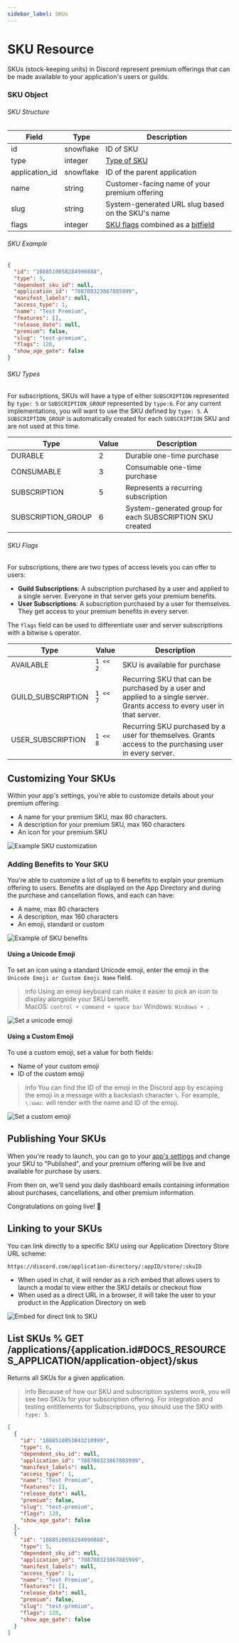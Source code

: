 ```yaml
---
sidebar_label: SKUs
---
```


# SKU Resource

SKUs (stock-keeping units) in Discord represent premium offerings that can be made available to your application's users or guilds.

### SKU Object

###### SKU Structure

| Field          | Type      | Description                                                                                                                 |
|----------------|-----------|-----------------------------------------------------------------------------------------------------------------------------|
| id             | snowflake | ID of SKU                                                                                                                   |
| type           | integer   | [Type of SKU](#DOCS_MONETIZATION_SKUS/sku-object-sku-types)                                                                 |
| application_id | snowflake | ID of the parent application                                                                                                |
| name           | string    | Customer-facing name of your premium offering                                                                               |
| slug           | string    | System-generated URL slug based on the SKU's name                                                                           |
| flags          | integer   | [SKU flags](#DOCS_MONETIZATION_SKUS/sku-object-sku-flags) combined as a [bitfield](https://en.wikipedia.org/wiki/Bit_field) |

###### SKU Example

```json
{
  "id": "1088510058284990888",
  "type": 5,
  "dependent_sku_id": null,
  "application_id": "788708323867885999",
  "manifest_labels": null,
  "access_type": 1,
  "name": "Test Premium",
  "features": [],
  "release_date": null,
  "premium": false,
  "slug": "test-premium",
  "flags": 128,
  "show_age_gate": false
}
```

###### SKU Types

For subscriptions, SKUs will have a type of either `SUBSCRIPTION` represented by `type: 5` or `SUBSCRIPTION_GROUP` represented by `type:6`. For any current implementations, you will want to use the SKU defined by `type: 5`. A `SUBSCRIPTION_GROUP` is automatically created for each `SUBSCRIPTION` SKU and are not used at this time.

| Type               | Value | Description                                              |
|--------------------|-------|----------------------------------------------------------|
| DURABLE            | 2     | Durable one-time purchase                                |
| CONSUMABLE         | 3     | Consumable one-time purchase                             |
| SUBSCRIPTION       | 5     | Represents a recurring subscription                      |
| SUBSCRIPTION_GROUP | 6     | System-generated group for each SUBSCRIPTION SKU created |

###### SKU Flags

For subscriptions, there are two types of access levels you can offer to users:

- **Guild Subscriptions**: A subscription purchased by a user and applied to a single server. Everyone in that server gets your premium benefits.
- **User Subscriptions**: A subscription purchased by a user for themselves. They get access to your premium benefits in every server.

The `flags` field can be used to differentiate user and server subscriptions with a bitwise `&` operator.

| Type               | Value    | Description                                                                                                               |
|--------------------|----------|---------------------------------------------------------------------------------------------------------------------------|
| AVAILABLE          | `1 << 2` | SKU is available for purchase                                                                                             |
| GUILD_SUBSCRIPTION | `1 << 7` | Recurring SKU that can be purchased by a user and applied to a single server. Grants access to every user in that server. |
| USER_SUBSCRIPTION  | `1 << 8` | Recurring SKU purchased by a user for themselves. Grants access to the purchasing user in every server.                   |

## Customizing Your SKUs

Within your app's settings, you're able to customize details about your premium offering:

- A name for your premium SKU, max 80 characters.
- A description for your premium SKU, max 160 characters
- An icon for your premium SKU

![Example SKU customization](sku-customization.png)

### Adding Benefits to Your SKU

You're able to customize a list of up to 6 benefits to explain your premium offering to users. Benefits are displayed on the App Directory and during the purchase and cancellation flows, and each can have:

- A name, max 80 characters
- A description, max 160 characters
- An emoji, standard or custom

![Example of SKU benefits](sku-benefits.png)

#### Using a Unicode Emoji

To set an icon using a standard Unicode emoji, enter the emoji in the `Unicode Emoji or Custom Emoji Name` field.

> info
> Using an emoji keyboard can make it easier to pick an icon to display alongside your SKU benefit.  
> MacOS: `control + command + space bar` 
> Windows: `Windows + .`

![Set a unicode emoji](sku-unicode.png)

#### Using a Custom Emoji

To use a custom emoji, set a value for both fields:

- Name of your custom emoji
- ID of the custom emoji

> info
> You can find the ID of the emoji in the Discord app by escaping the emoji in a message with a backslash character `\`. For example, `\:uwu:` will render with the name and ID of the emoji.

![Set a custom emoji](sku-custom.png)

## Publishing Your SKUs

When you're ready to launch, you can go to your [app's settings](https://discord.com/developers/applications) and change your SKU to "Published", and your premium offering will be live and available for purchase by users.

From then on, we'll send you daily dashboard emails containing information about purchases, cancellations, and other premium information.

Congratulations on going live! 🥳

## Linking to your SKUs

You can link directly to a specific SKU using our Application Directory Store URL scheme:

`https://discord.com/application-directory/:appID/store/:skuID`

- When used in chat, it will render as a rich embed that allows users to launch a modal to view either the SKU details or checkout flow
- When used as a direct URL in a browser, it will take the user to your product in the Application Directory on web

![Embed for direct link to SKU](sku_embed.png)

## List SKUs % GET /applications/{application.id#DOCS_RESOURCES_APPLICATION/application-object}/skus

Returns all SKUs for a given application. 

> info
> Because of how our SKU and subscription systems work, you will see two SKUs for your subscription offering. For integration and testing entitlements for Subscriptions, you should use the SKU with `type: 5`.

```json
[
  {
    "id": "1088510053843210999",
    "type": 6,
    "dependent_sku_id": null,
    "application_id": "788708323867885999",
    "manifest_labels": null,
    "access_type": 1,
    "name": "Test Premium",
    "features": [],
    "release_date": null,
    "premium": false,
    "slug": "test-premium",
    "flags": 128,
    "show_age_gate": false
  },
  {
    "id": "1088510058284990888",
    "type": 5,
    "dependent_sku_id": null,
    "application_id": "788708323867885999",
    "manifest_labels": null,
    "access_type": 1,
    "name": "Test Premium",
    "features": [],
    "release_date": null,
    "premium": false,
    "slug": "test-premium",
    "flags": 128,
    "show_age_gate": false
  }
]
```
